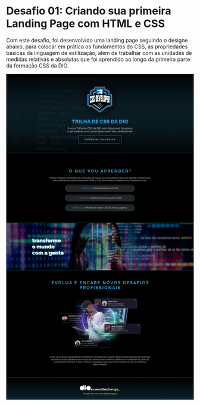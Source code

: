 # Desafio 01: Criando sua primeira Landing Page com HTML e CSS

Com este desafio, foi desenvolvido uma landing page seguindo o designe abaixo, para colocar em prática os fundamentos do CSS, as propriedades básicas da linguagem de estilização, além de trabalhar com as unidades de medidas relativas e absolutas que foi aprendido ao longo da primeira parte da formação CSS da DIO.

![image](./assets/images/page.png)
